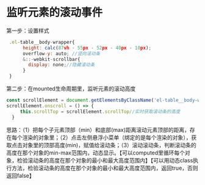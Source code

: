 # 监听元素的滚动事件

第一步：设置样式

~~~javascript
 .el-table__body-wrapper{
      height: calc(87vh - 55px - 52px - 40px - 10px);
      overflow-y: auto; //竖向滚动条
      &::-webkit-scrollbar{
        display: none;//隐藏滚动条
      }
 }
~~~

第二步：在mounted生命周期里，监听元素的滚动高度

~~~javascript
const scrollElement = document.getElementsByClassName('el-table__body-wrapper')[0]
scrollElement.onscroll = () => {
     this.scrollTop = scrollElement.scrollTop//实时获取滚动条的高度
  }
~~~

思路：（1）把每个子元素顶部（min）和底部(max)距离滚动元素顶部的距离，存在每个渲染的对象里；（2）点击左侧悬浮小菜单（绑定的是每个渲染的对象），获取点击对象里的顶部高度(min)，赋值给滚动条；（3）滚动滚动条，判断滚动条的高度在那个对象的min-max范围内，动态显示。【可以computed里循环每个对象，检验滚动条的高度在那个对象的最小和最大高度范围内】【可以用动态class执行方法，检验滚动条的高度在那个对象的最小和最大高度范围内，返回true，否则返回false】